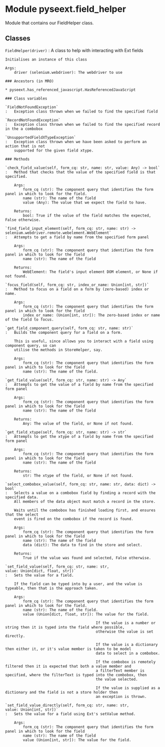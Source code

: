 Module pyseext.field_helper
===========================
Module that contains our FieldHelper class.

Classes
-------

`FieldHelper(driver)`
:   A class to help with interacting with Ext fields
        
    
    Initialises an instance of this class
    
    Args:
        driver (selenium.webdriver): The webdriver to use

    ### Ancestors (in MRO)

    * pyseext.has_referenced_javascript.HasReferencedJavaScript

    ### Class variables

    `FieldNotFoundException`
    :   Exception class thrown when we failed to find the specified field

    `RecordNotFoundException`
    :   Exception class thrown when we failed to find the specified record in the a combobox

    `UnsupportedFieldXTypeException`
    :   Exception class thrown when we have been asked to perform an action that is not
        supported for the given field xtype.

    ### Methods

    `check_field_value(self, form_cq: str, name: str, value: Any) ‑> bool`
    :   Method that checks that the value of the specified field is that specified.
        
        Args:
            form_cq (str): The component query that identifies the form panel in which to look for the field.
            name (str): The name of the field
            value (Any): The value that we expect the field to have.
        
        Returns:
            bool: True if the value of the field matches the expected, False otherwise.

    `find_field_input_element(self, form_cq: str, name: str) ‑> selenium.webdriver.remote.webelement.WebElement`
    :   Attempts to get a field by name from the specified form panel
        
        Args:
            form_cq (str): The component query that identifies the form panel in which to look for the field
            name (str): The name of the field
        
        Returns:
            WebElement: The field's input element DOM element, or None if not found.

    `focus_field(self, form_cq: str, index_or_name: Union[int, str])`
    :   Method to focus on a field on a form by (zero-based) index or name.
        
        Args:
            form_cq (str): The component query that identifies the form panel in which to look for the field
            index_or_name: (Union[int, str]): The zero-based index or name of the field to focus.

    `get_field_component_query(self, form_cq: str, name: str)`
    :   Builds the component query for a field on a form.
        
        This is useful, since allows you to interact with a field using component query, so can
        utilise the methods in StoreHelper, say.
        
        Args:
            form_cq (str): The component query that identifies the form panel in which to look for the field
            name (str): The name of the field.

    `get_field_value(self, form_cq: str, name: str) ‑> Any`
    :   Attempts to get the value of a field by name from the specified form panel
        
        Args:
            form_cq (str): The component query that identifies the form panel in which to look for the field
            name (str): The name of the field
        
        Returns:
            Any: The value of the field, or None if not found.

    `get_field_xtype(self, form_cq: str, name: str) ‑> str`
    :   Attempts to get the xtype of a field by name from the specified form panel
        
        Args:
            form_cq (str): The component query that identifies the form panel in which to look for the field
            name (str): The name of the field
        
        Returns:
            str: The xtype of the field, or None if not found.

    `select_combobox_value(self, form_cq: str, name: str, data: dict) ‑> bool`
    :   Selects a value on a combobox field by finding a record with the specified data.
        All members of the data object must match a record in the store.
        
        Waits until the combobox has finished loading first, and ensures that the select
        event is fired on the combobox if the record is found.
        
        Args:
            form_cq (str): The component query that identifies the form panel in which to look for the field
            name (str): The name of the field
            data (dict): The data to find in the store and select.
        
        Returns:
            True if the value was found and selected, False otherwise.

    `set_field_value(self, form_cq: str, name: str, value: Union[dict, float, str])`
    :   Sets the value for a field.
        
        If the field can be typed into by a user, and the value is typeable, then that is the approach taken.
        
        Args:
            form_cq (str): The component query that identifies the form panel in which to look for the field.
            name (str): The name of the field.
            value (Union[dict, float, str]): The value for the field.
        
                                             If the value is a number or string then it is typed into the field where possible,
                                             otherwise the value is set directly.
        
                                             If the value is a dictionary then either it, or it's value member is taken to be model
                                             data to select in a combobox.
        
                                             If the combobox is remotely filtered then it is expected that both a value member and
                                             a filterText member is specified, where the filterText is typed into the combobox, then
                                             the value selected.
        
                                             If the value is supplied as a dictionary and the field is not a store holder then
                                             an exception is thrown.

    `set_field_value_directly(self, form_cq: str, name: str, value: Union[int, str])`
    :   Sets the value for a field using Ext's setValue method.
        
        Args:
            form_cq (str): The component query that identifies the form panel in which to look for the field
            name (str): The name of the field
            value (Union[int, str]): The value for the field.